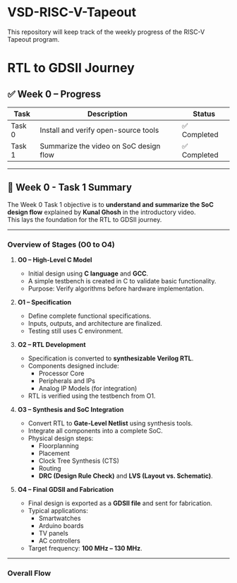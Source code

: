 # VSD-RISC-V-Tapeout
This repository will keep track of the weekly progress of the RISC-V Tapeout program.

# RTL to GDSII Journey

## ✅ Week 0 – Progress

| Task   |              Description             |     Status     |
|--------|--------------------------------------|----------------|
| Task 0 | Install and verify open-source tools | ✅ Completed   |
| Task 1 | Summarize the video on SoC design flow | ✅ Completed   |

---

## 📝 Week 0 - Task 1 Summary

The Week 0 Task 1 objective is to **understand and summarize the SoC design flow** explained by **Kunal Ghosh** in the introductory video.  
This lays the foundation for the RTL to GDSII journey.

---

### **Overview of Stages (O0 to O4)**

1. **O0 – High-Level C Model**  
   - Initial design using **C language** and **GCC**.  
   - A simple testbench is created in C to validate basic functionality.  
   - Purpose: Verify algorithms before hardware implementation.

2. **O1 – Specification**  
   - Define complete functional specifications.  
   - Inputs, outputs, and architecture are finalized.  
   - Testing still uses C environment.

3. **O2 – RTL Development**  
   - Specification is converted to **synthesizable Verilog RTL**.  
   - Components designed include:
     - Processor Core  
     - Peripherals and IPs  
     - Analog IP Models (for integration)
   - RTL is verified using the testbench from O1.

4. **O3 – Synthesis and SoC Integration**  
   - Convert RTL to **Gate-Level Netlist** using synthesis tools.  
   - Integrate all components into a complete SoC.  
   - Physical design steps:
     - Floorplanning
     - Placement
     - Clock Tree Synthesis (CTS)
     - Routing
     - **DRC (Design Rule Check)** and **LVS (Layout vs. Schematic)**.

5. **O4 – Final GDSII and Fabrication**  
   - Final design is exported as a **GDSII file** and sent for fabrication.  
   - Typical applications:
     - Smartwatches
     - Arduino boards
     - TV panels
     - AC controllers  
   - Target frequency: **100 MHz – 130 MHz**.

---

### **Overall Flow**
